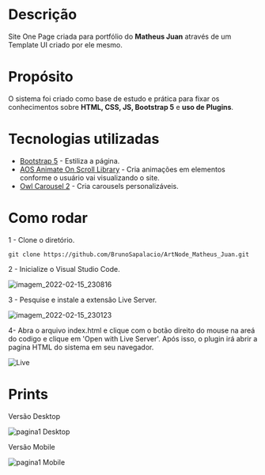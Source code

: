 # Descrição
Site One Page criada para portfólio do **Matheus Juan** através de um Template UI criado por ele mesmo.

# Propósito
O sistema foi criado como base de estudo e prática para fixar os conhecimentos sobre **HTML, CSS, JS, Bootstrap 5** e **uso de Plugins**.

# Tecnologias utilizadas
- [Bootstrap 5](https://getbootstrap.com/) - Estiliza a página.
- [AOS Animate On Scroll Library](https://michalsnik.github.io/aos/) - Cria animações em elementos conforme o usuário vai visualizando o site.
- [Owl Carousel 2](https://owlcarousel2.github.io/OwlCarousel2/) - Cria carousels personalizáveis.
 
# Como rodar

1 - Clone o diretório.
```shell
git clone https://github.com/BrunoSapalacio/ArtNode_Matheus_Juan.git
```
2 - Inicialize o Visual Studio Code.

![imagem_2022-02-15_230816](https://user-images.githubusercontent.com/64747697/154182802-2002da45-bf9e-483b-81c2-255474be9028.png)

3 - Pesquise e instale a extensão Live Server.

![imagem_2022-02-15_230123](https://user-images.githubusercontent.com/64747697/154182080-d38b3fac-614f-4d3d-96fe-84f5478bff4d.png)

4- Abra o arquivo index.html e clique com o botão direito do mouse na areá do codigo e clique em 'Open with Live Server'. Após isso, o plugin irá abrir a pagina HTML do sistema em seu navegador.

![Live](https://user-images.githubusercontent.com/64747697/154183794-96784776-b0bd-4e2a-9525-ca181c52984d.jpg)


# Prints
Versão Desktop

![pagina1 Desktop](https://user-images.githubusercontent.com/64747697/158481647-79c99a37-d581-4ea6-b647-8c4e568753e6.png)



Versão Mobile

![pagina1 Mobile](https://user-images.githubusercontent.com/64747697/158482050-bb8981d2-69d8-422b-938f-8fbbba5bada6.jpeg)
